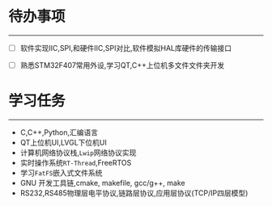 # 待办事项
---
- [ ] 软件实现IIC,SPI,和硬件IIC,SPI对比,软件模拟HAL库硬件的传输接口
- [ ] 熟悉STM32F407常用外设,学习QT,C++上位机多文件文件夹开发 


# 学习任务
---
- C,C++,Python,汇编语言
- QT上位机UI,LVGL下位机UI
- 计算机网络协议栈,`Lwip`网络协议实现
- 实时操作系统`RT-Thread`,FreeRTOS
- 学习`FatFS`嵌入式文件系统
- GNU 开发工具链,cmake, makefile, gcc/g++, make
- RS232,RS485物理层电平协议,链路层协议,应用层协议(TCP/IP四层模型)
